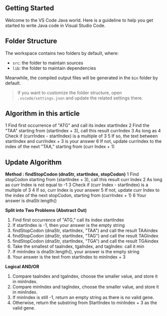 ## Getting Started

Welcome to the VS Code Java world. Here is a guideline to help you get started to write Java code in Visual Studio Code.

## Folder Structure

The workspace contains two folders by default, where:

- `src`: the folder to maintain sources
- `lib`: the folder to maintain dependencies

Meanwhile, the compiled output files will be generated in the `bin` folder by default.

> If you want to customize the folder structure, open `.vscode/settings.json` and update the related settings there.

## Algorithm in this article

1 Find first occurrence of "ATG" and call its index startIndex
2 Find the "TAA" starting from (startIndex + 3), call this result currIndex
3 As long as
  4 Check if (currIndex - startIndex) is a multiple of 3
    5 If so, the text between startIndex and currIndex + 3 is your answer
    6 If not, update currIndex to the index of the next "TAA,” starting from (curr Index + 1)

## Update Algorithm
**Method : findStopCodon (dnaStr, startIndex, stopCodon)**
1 Find stopCodon starting from (startIndex + 3), call this result curr Index
2 As long as curr Index is not equal to -1
  3 Check if (curr Index - startIndex) is a multiple of 3
    4 If so, curr Index is your answer
    5 If not, update curr Index to the index of the next stopCodon, starting from (currIndex + 1)
6 Your answer is dnaStr.length()

**Split into Two Problems (Abstract Out)**
1. Find first occurrence of "ATG," call its index startIndex
2. If startIndex is -1, then your answer is the empty string
3. findStopCodon (dnaStr, startIndex, "TAA") and call the result TAAindex
4. findStopCodon (dnaStr, startIndex, "TAG") and call the result TAGindex
5. findStopCodon (dnaStr, startIndex, "TGA") and call the result TGAindex
6. Take the smallest of taaIndex, tgaIndex, and tagIndex: call it min
7. If minIndex is dnaStr.length(), your answer is the empty string
8. Your answer is the text from startIndex to minIndex + 3

**Logical AND/OR**
1. Compare taaIndex and tgaIndex, choose the smaller value, and store it in minIndex.
2. Compare minIndex and tagIndex, choose the smaller value, and store it in minIndex.
3. If minIndex is still -1, return an empty string as there is no valid gene.
4. Otherwise, return the substring from StartIndex to minIndex + 3 as the valid gene.



